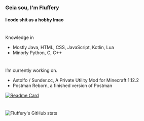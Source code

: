 ### Geia sou, I'm Fluffery
#### I code shit as a hobby lmao

#

Knowledge in
- Mostly Java, HTML, CSS, JavaScript, Kotlin, Lua
- Minorly Python, C, C++

#

I’m currently working on.
- Astolfo / Sunder.cc, A Private Utility Mod for Minecraft 1.12.2 
- Postman Reborn, a finished version of Postman

[![Readme Card](https://github-readme-stats.vercel.app/api/pin/?username=drfluffery&theme=tokyonight&repo=postman-reborn)](https://github.com/anuraghazra/github-readme-stats)

#

![Fluffery's GitHub stats](https://github-readme-stats.vercel.app/api?username=drfluffery&theme=tokyonight&count_private=true&show_icons=true)

